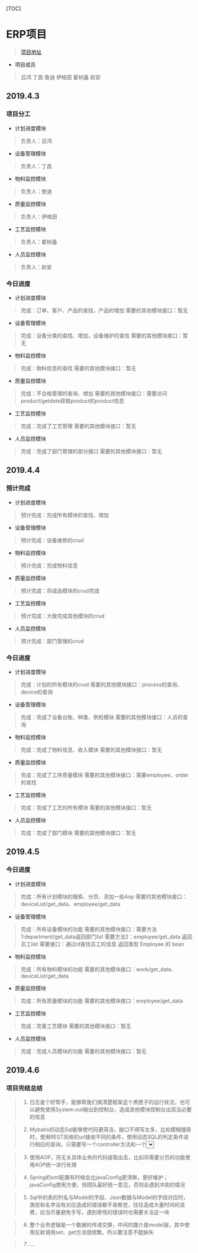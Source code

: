 [TOC]
# ERP项目
> [项目地址](https://github.com/TYlvren/erp.git)
* 项目成员
> 吕鸿 丁昌 詹迪 伊格田 翟树鑫 赵安

## 2019.4.3

### 项目分工
* 计划进度模块
> 负责人：吕鸿

* 设备管理模块
> 负责人：丁昌

* 物料监控模块
> 负责人：詹迪

* 质量监控模块
> 负责人：伊格田

* 工艺监控模块
> 负责人：翟树鑫

* 人员监控模块
> 负责人：赵安

### 今日进度
* 计划进度模块
> 完成：订单、客户、产品的查找，产品的增加
> 需要的其他模块接口：暂无
>
> 

* 设备管理模块
> 完成：设备分类的查找、增加，设备维护的查找
> 需要的其他模块接口：暂无
>
> 

* 物料监控模块
> 完成：物料信息的查找
> 需要的其他模块接口：暂无
>
> 

* 质量监控模块
> 完成：不合格管理的查询、增加
> 需要的其他模块接口：需要访问product/getdate获取product的product信息
>
> 

* 工艺监控模块
> 完成：完成了工艺管理
> 需要的其他模块接口：暂无
>
> 

* 人员监控模块
> 完成：完成了部门管理的部分接口
> 需要的其他模块接口：暂无

## 2019.4.4
### 预计完成
* 计划进度模块
> 预计完成：完成所有模块的查找、增加

* 设备管理模块
> 预计完成：设备维修的crud


* 物料监控模块
> 预计完成：完成物料信息

* 质量监控模块
> 预计完成：将成品模块的crud完成

* 工艺监控模块
> 预计完成：大致完成其他模块的crud

* 人员监控模块
> 预计完成：部门管理的crud


### 今日进度
* 计划进度模块
> 完成：计划的所有模块的crud
> 需要的其他模块接口：process的查询、device的查询
>
> 

* 设备管理模块
> 完成：完成了设备台账、种类、例检模块
> 需要的其他模块接口：人员的查询
>
> 

* 物料监控模块
> 完成：完成了物料信息、收入模块
> 需要的其他模块接口：暂无
>
> 

* 质量监控模块
> 完成：完成了工序质量模块
> 需要的其他模块接口：需要employee、order的查找

* 工艺监控模块
> 完成：完成了工艺的所有模块
> 需要的其他模块接口：暂无

* 人员监控模块
> 完成：完成了部门模块
> 需要的其他模块接口：暂无

## 2019.4.5
### 今日进度
* 计划进度模块
> 完成：所有计划模块的搜索、分页、添加一些Aop
> 需要的其他模块接口：deviceList/get_data、employee/get_data


* 设备管理模块
> 完成：所有设备模块的功能
> 需要的其他模块接口：需要方法1:department/get_data返回部门list
            需要方法2：employee/get_data 返回员工list
            需要接口：通过id查找员工的信息 返回类型 Employee 的 bean


* 物料监控模块
> 完成：所有物料模块的功能
> 需要的其他模块接口：work/get_data、deviceList/get_data


* 质量监控模块
> 完成：所有质量模块的功能
> 需要的其他模块接口：employee/get_data


* 工艺监控模块
> 完成：完善工艺模块
> 需要的其他模块接口：暂无
>
> 

* 人员监控模块
> 完成：完成人员模块的功能
> 需要的其他模块接口：暂无

## 2019.4.6
### 项目完结总结
>1. 日志是个好帮手，能够帮我们搞清楚框架这个黑匣子的运行状况，也可以避免使用System.out输出到控制台，造成其他模块控制台出现没必要的信息

>2. Mybatis的动态Sql能够使代码更简洁，接口不用写太多，比如模糊搜索时，使用REST风格的url接收不同的条件，使用动态SQL的判定条件进行相应的查询，只需要写一个controller方法和一个<select>标签就可以查各种条件

>3. 使用AOP，将无关具体业务的代码提取出去，比如将需要分页的功能使用AOP统一进行处理

>4. Spring的xml配置有时候会比javaConfig更清晰，更好维护；javaConfig使用方便，但团队最好统一意见，否则会遇到冲突的情况

>5. Sql中的表的列名与Model的字段、Json数据与Model的字段对应时，类型和名字没有对应造成的错误都不易察觉，往往造成大量时间的浪费，应当尽量避免手写，遇到奇怪的错误时也需要关注这一块

>6. 整个业务逻辑是一个数据的传递交换，中间的媒介是model层，其中使用反射调用set、get方法很频繁，所以要注意不能缺失

>7. ...   
